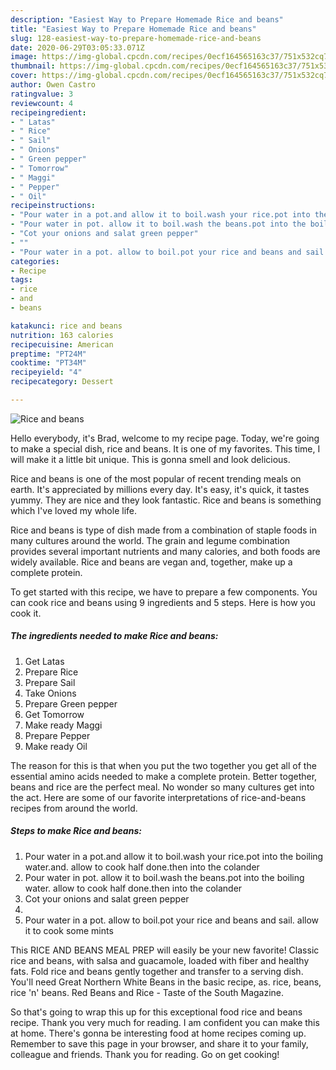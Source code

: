 ```yaml
---
description: "Easiest Way to Prepare Homemade Rice and beans"
title: "Easiest Way to Prepare Homemade Rice and beans"
slug: 128-easiest-way-to-prepare-homemade-rice-and-beans
date: 2020-06-29T03:05:33.071Z
image: https://img-global.cpcdn.com/recipes/0ecf164565163c37/751x532cq70/rice-and-beans-recipe-main-photo.jpg
thumbnail: https://img-global.cpcdn.com/recipes/0ecf164565163c37/751x532cq70/rice-and-beans-recipe-main-photo.jpg
cover: https://img-global.cpcdn.com/recipes/0ecf164565163c37/751x532cq70/rice-and-beans-recipe-main-photo.jpg
author: Owen Castro
ratingvalue: 3
reviewcount: 4
recipeingredient:
- " Latas"
- " Rice"
- " Sail"
- " Onions"
- " Green pepper"
- " Tomorrow"
- " Maggi"
- " Pepper"
- " Oil"
recipeinstructions:
- "Pour water in a pot.and allow it to boil.wash your rice.pot into the boiling water.and. allow to cook half done.then into the colander"
- "Pour water in pot. allow it to boil.wash the beans.pot into the boiling water. allow to cook half done.then into the colander"
- "Cot your onions and salat green pepper"
- ""
- "Pour water in a pot. allow to boil.pot your rice and beans and sail. allow it to cook some mints"
categories:
- Recipe
tags:
- rice
- and
- beans

katakunci: rice and beans 
nutrition: 163 calories
recipecuisine: American
preptime: "PT24M"
cooktime: "PT34M"
recipeyield: "4"
recipecategory: Dessert

---
```



![Rice and beans](https://img-global.cpcdn.com/recipes/0ecf164565163c37/751x532cq70/rice-and-beans-recipe-main-photo.jpg)

Hello everybody, it's Brad, welcome to my recipe page. Today, we're going to make a special dish, rice and beans. It is one of my favorites. This time, I will make it a little bit unique. This is gonna smell and look delicious.

Rice and beans is one of the most popular of recent trending meals on earth. It's appreciated by millions every day. It's easy, it's quick, it tastes yummy. They are nice and they look fantastic. Rice and beans is something which I've loved my whole life.

Rice and beans is type of dish made from a combination of staple foods in many cultures around the world. The grain and legume combination provides several important nutrients and many calories, and both foods are widely available. Rice and beans are vegan and, together, make up a complete protein.


To get started with this recipe, we have to prepare a few components. You can cook rice and beans using 9 ingredients and 5 steps. Here is how you cook it.

<!--inarticleads1-->

##### The ingredients needed to make Rice and beans:

1. Get  Latas
1. Prepare  Rice
1. Prepare  Sail
1. Take  Onions
1. Prepare  Green pepper
1. Get  Tomorrow
1. Make ready  Maggi
1. Prepare  Pepper
1. Make ready  Oil


The reason for this is that when you put the two together you get all of the essential amino acids needed to make a complete protein. Better together, beans and rice are the perfect meal. No wonder so many cultures get into the act. Here are some of our favorite interpretations of rice-and-beans recipes from around the world. 

<!--inarticleads2-->

##### Steps to make Rice and beans:

1. Pour water in a pot.and allow it to boil.wash your rice.pot into the boiling water.and. allow to cook half done.then into the colander
1. Pour water in pot. allow it to boil.wash the beans.pot into the boiling water. allow to cook half done.then into the colander
1. Cot your onions and salat green pepper
1. 
1. Pour water in a pot. allow to boil.pot your rice and beans and sail. allow it to cook some mints


This RICE AND BEANS MEAL PREP will easily be your new favorite! Classic rice and beans, with salsa and guacamole, loaded with fiber and healthy fats. Fold rice and beans gently together and transfer to a serving dish. You&#39;ll need Great Northern White Beans in the basic recipe, as. rice, beans, rice &#39;n&#39; beans. Red Beans and Rice - Taste of the South Magazine. 

So that's going to wrap this up for this exceptional food rice and beans recipe. Thank you very much for reading. I am confident you can make this at home. There's gonna be interesting food at home recipes coming up. Remember to save this page in your browser, and share it to your family, colleague and friends. Thank you for reading. Go on get cooking!
